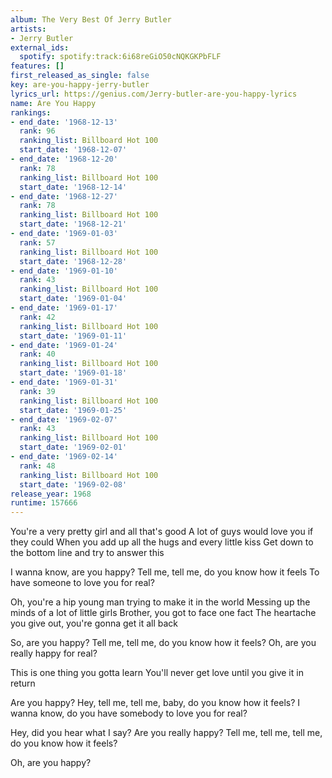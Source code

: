 ```yaml
---
album: The Very Best Of Jerry Butler
artists:
- Jerry Butler
external_ids:
  spotify: spotify:track:6i68reGiO50cNQKGKPbFLF
features: []
first_released_as_single: false
key: are-you-happy-jerry-butler
lyrics_url: https://genius.com/Jerry-butler-are-you-happy-lyrics
name: Are You Happy
rankings:
- end_date: '1968-12-13'
  rank: 96
  ranking_list: Billboard Hot 100
  start_date: '1968-12-07'
- end_date: '1968-12-20'
  rank: 78
  ranking_list: Billboard Hot 100
  start_date: '1968-12-14'
- end_date: '1968-12-27'
  rank: 78
  ranking_list: Billboard Hot 100
  start_date: '1968-12-21'
- end_date: '1969-01-03'
  rank: 57
  ranking_list: Billboard Hot 100
  start_date: '1968-12-28'
- end_date: '1969-01-10'
  rank: 43
  ranking_list: Billboard Hot 100
  start_date: '1969-01-04'
- end_date: '1969-01-17'
  rank: 42
  ranking_list: Billboard Hot 100
  start_date: '1969-01-11'
- end_date: '1969-01-24'
  rank: 40
  ranking_list: Billboard Hot 100
  start_date: '1969-01-18'
- end_date: '1969-01-31'
  rank: 39
  ranking_list: Billboard Hot 100
  start_date: '1969-01-25'
- end_date: '1969-02-07'
  rank: 43
  ranking_list: Billboard Hot 100
  start_date: '1969-02-01'
- end_date: '1969-02-14'
  rank: 48
  ranking_list: Billboard Hot 100
  start_date: '1969-02-08'
release_year: 1968
runtime: 157666
---
```

You're a very pretty girl and all that's good
A lot of guys would love you if they could
When you add up all the hugs and every little kiss
Get down to the bottom line and try to answer this

I wanna know, are you happy?
Tell me, tell me, do you know how it feels
To have someone to love you for real?

Oh, you're a hip young man trying to make it in the world
Messing up the minds of a lot of little girls
Brother, you got to face one fact
The heartache you give out, you're gonna get it all back

So, are you happy?
Tell me, tell me, do you know how it feels?
Oh, are you really happy for real?

This is one thing you gotta learn
You'll never get love until you give it in return

Are you happy?
Hey, tell me, tell me, baby, do you know how it feels?
I wanna know, do you have somebody to love you for real?

Hey, did you hear what I say?
Are you really happy?
Tell me, tell me, tell me, do you know how it feels?

Oh, are you happy?
